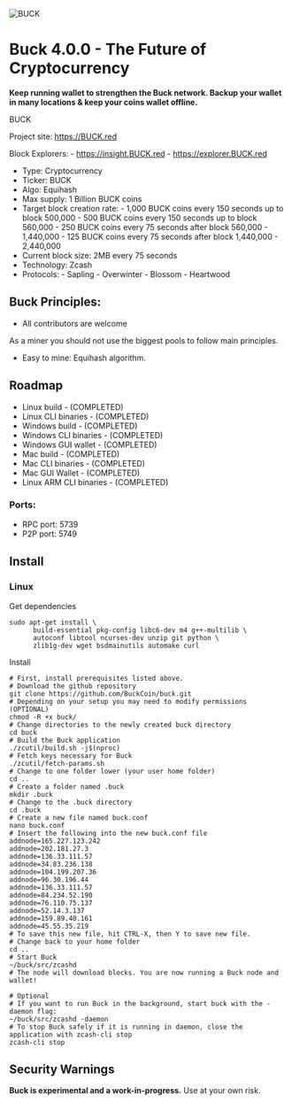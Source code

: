 ![BUCK](https://i.imgur.com/RXp7QTz.png)

# Buck 4.0.0 - The Future of Cryptocurrency

**Keep running wallet to strengthen the Buck network. Backup your wallet in many locations & keep your coins wallet offline.**

BUCK

Project site: https://BUCK.red 

Block Explorers: 
      - https://insight.BUCK.red 
      - https://explorer.BUCK.red 

- Type: Cryptocurrency
- Ticker: BUCK
- Algo: Equihash
- Max supply: 1 Billion BUCK coins 
- Target block creation rate: 
      - 1,000 BUCK coins every 150 seconds up to block 500,000
      - 500 BUCK coins every 150 seconds up to block 560,000
      - 250 BUCK coins every 75 seconds after block 560,000 - 1,440,000
      - 125 BUCK coins every 75 seconds after block 1,440,000 - 2,440,000
- Current block size: 2MB every 75 seconds
- Technology: Zcash
- Protocols: 
      - Sapling
      - Overwinter
      - Blossom
      - Heartwood

## Buck Principles: 
- All contributors are welcome

As a miner you should not use the biggest pools to follow main principles.
- Easy to mine:
Equihash algorithm.

## Roadmap 
- Linux build - (COMPLETED)
- Linux CLI binaries - (COMPLETED)
- Windows build - (COMPLETED)
- Windows CLI binaries - (COMPLETED)
- Windows GUI wallet - (COMPLETED)
- Mac build - (COMPLETED)
- Mac CLI binaries - (COMPLETED)
- Mac GUI Wallet - (COMPLETED)
- Linux ARM CLI binaries - (COMPLETED)

### Ports:
- RPC port: 5739
- P2P port: 5749

Install
-----------------
### Linux


Get dependencies
```{r, engine='bash'}
sudo apt-get install \
      build-essential pkg-config libc6-dev m4 g++-multilib \
      autoconf libtool ncurses-dev unzip git python \
      zlib1g-dev wget bsdmainutils automake curl
```

Install
```{r, engine='bash'}
# First, install prerequisites listed above.
# Download the github repository
git clone https://github.com/BuckCoin/buck.git
# Depending on your setup you may need to modify permissions (OPTIONAL)
chmod -R +x buck/  
# Change directories to the newly created buck directory
cd buck
# Build the Buck application
./zcutil/build.sh -j$(nproc)
# Fetch keys necessary for Buck 
./zcutil/fetch-params.sh
# Change to one folder lower (your user home folder)
cd ..
# Create a folder named .buck
mkdir .buck
# Change to the .buck directory
cd .buck
# Create a new file named buck.conf
nano buck.conf
# Insert the following into the new buck.conf file 
addnode=165.227.123.242
addnode=202.181.27.3
addnode=136.33.111.57
addnode=34.83.236.138
addnode=104.199.207.36
addnode=96.30.196.44
addnode=136.33.111.57
addnode=84.234.52.190
addnode=76.110.75.137
addnode=52.14.3.137
addnode=159.89.40.161
addnode=45.55.35.219
# To save this new file, hit CTRL-X, then Y to save new file.
# Change back to your home folder
cd ..
# Start Buck
~/buck/src/zcashd
# The node will download blocks. You are now running a Buck node and wallet!

# Optional
# If you want to run Buck in the background, start buck with the -daemon flag:
~/buck/src/zcashd -daemon
# To stop Buck safely if it is running in daemon, close the application with zcash-cli stop
zcash-cli stop
```


Security Warnings
-----------------

**Buck is experimental and a work-in-progress.** Use at your own risk.

